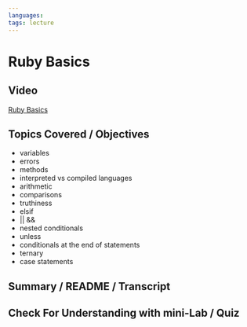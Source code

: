 ```yaml
---
languages: 
tags: lecture
---
```


# Ruby Basics

## Video
[Ruby Basics](http://flatiron-videos.s3.amazonaws.com/bk-003/ruby%20basics.mov)
## Topics Covered / Objectives
* variables
* errors
* methods
* interpreted vs compiled languages
* arithmetic
* comparisons
* truthiness
* elsif
* || &&
* nested conditionals
* unless
* conditionals at the end of statements
* ternary
* case statements


## Summary / README / Transcript

## Check For Understanding with mini-Lab / Quiz
